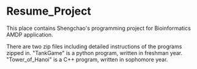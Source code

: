 # Resume_Project
This place contains Shengchao's programming project for Bioinformatics AMDP application.

There are two zip files including detailed instructions of the programs zipped in.
"TankGame" is a python program, written in freshman year. 
"Tower_of_Hanoi" is a C++ program, written in sophomore year.
